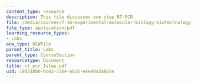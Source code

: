 ```yaml
---
content_type: resource
description: This file discusses one step RT-PCR.
file: /media/courses/7-16-experimental-molecular-biology-biotechnology-ii-spring-2005/19d218bbbc42726eab36e4e90a3ab68e_rt_pcr_1step.pdf
file_type: application/pdf
learning_resource_types:
- Labs
ocw_type: OCWFile
parent_title: Labs
parent_type: CourseSection
resourcetype: Document
title: rt_pcr_1step.pdf
uid: 19d218bb-bc42-726e-ab36-e4e90a3ab68e
---
```

